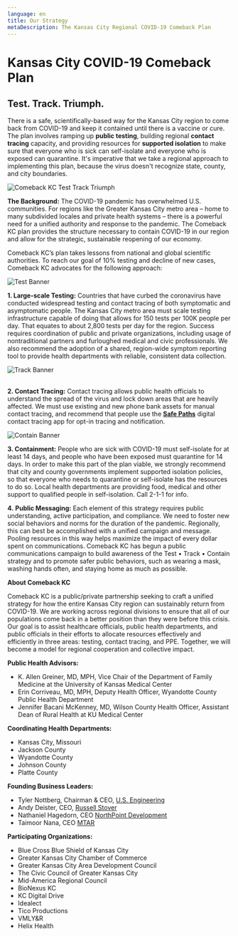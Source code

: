 ```yaml
---
language: en
title: Our Strategy
metaDescription: The Kansas City Regional COVID-19 Comeback Plan
---
```

# Kansas City COVID-19 Comeback Plan

## Test. Track. Triumph.

There is a safe, scientifically-based way for the Kansas City region to come back from COVID-19 and keep it contained until there is a vaccine or cure. The plan involves ramping up **public testing**, building regional **contact tracing** capacity, and providing resources for **supported isolation** to make sure that everyone who is sick can self-isolate and everyone who is exposed can quarantine. It's imperative that we take a regional approach to implementing this plan, because the virus doesn't recognize state, county, and city boundaries.

![Comeback KC Test Track Triumph](/uploads/comeback-social-accounts.png "Comeback KC Test Track Triumph")

**The Background:** The COVID-19 pandemic has overwhelmed U.S. communities. For regions like the Greater Kansas City metro area – home to many subdivided locales and private health systems – there is a powerful need for a unified authority and response to the pandemic. The Comeback KC plan provides the structure necessary to contain COVID-19 in our region and allow for the strategic, sustainable reopening of our economy.

Comeback KC’s plan takes lessons from national and global scientific authorities. To reach our goal of 10% testing and decline of new cases, Comeback KC advocates for the following approach:

![Test Banner](/uploads/test_banner.png "Test Banner")

**1. Large-scale Testing:** Countries that have curbed the coronavirus have conducted widespread testing and contact tracing of both symptomatic and asymptomatic people. The Kansas City metro area must scale testing infrastructure capable of doing that allows for 150 tests per 100K people per day. That equates to about 2,800 tests per day for the region. Success requires coordination of public and private organizations, including usage of nontraditional partners and furloughed medical and civic professionals. We also recommend the adoption of a shared, region-wide symptom reporting tool to provide health departments with reliable, consistent data collection.

![Track Banner](/uploads/track_banner.png "Track Banner")

\
**2. Contact Tracing:** Contact tracing allows public health officials to understand the spread of the virus and lock down areas that are heavily affected. We must use existing and new phone bank assets for manual contact tracing, and recommend that people use the **[Safe Paths](https://covidsafepaths.org/)** digital contact tracing app for opt-in tracing and notification.

![Contain Banner](/uploads/contain_banner.png "Contain Banner")

**3. Containment:** People who are sick with COVID-19 must self-isolate for at least 14 days, and people who have been exposed must quarantine for 14 days. In order to make this part of the plan viable, we strongly recommend that city and county governments implement supported isolation policies, so that everyone who needs to quarantine or self-isolate has the resources to do so. Local health departments are providing food, medical and other support to qualified people in self-isolation. Call 2-1-1 for info. 

**4.** **Public Messaging:** Each element of this strategy requires public understanding, active participation, and compliance. We need to foster new social behaviors and norms for the duration of the pandemic. Regionally, this can best be accomplished with a unified campaign and message. Pooling resources in this way helps maximize the impact of every dollar spent on communications. Comeback KC has begun a public communications campaign to build awareness of the Test • Track • Contain strategy and to promote safer public behaviors, such as wearing a mask, washing hands often, and staying home as much as possible.

**About Comeback KC**

Comeback KC is a public/private partnership seeking to craft a unified strategy for how the entire Kansas City region can sustainably return from COVID-19. We are working across regional divisions to ensure that all of our populations come back in a better position than they were before this crisis. Our goal is to assist healthcare officials, public health departments, and public officials in their efforts to allocate resources effectively and efficiently in three areas: testing, contact tracing, and PPE. Together, we will become a model for regional cooperation and collective impact.

**Public Health Advisors:**

* K. Allen Greiner, MD, MPH, Vice Chair of the Department of Family Medicine at the University of Kansas Medical Center
* Erin Corriveau, MD, MPH, Deputy Health Officer, Wyandotte County Public Health Department
* Jennifer Bacani McKenney, MD, Wilson County Health Officer, Assistant Dean of Rural Health at KU Medical Center

**Coordinating Health Departments:**

* Kansas City, Missouri
* Jackson County
* Wyandotte County
* Johnson County
* Platte County

**Founding Business Leaders:**

* Tyler Nottberg, Chairman & CEO, [U.S. Engineering](http://www.usengineering.com/)
* Andy Deister, CEO, [Russell Stover](https://www.russellstover.com/)
* Nathaniel Hagedorn, CEO [NorthPoint Development](https://www.beyondthecontract.com/)
* Taimoor Nana, CEO [MTAR](http://www.kcmtar.com/)

**Participating Organizations:**

* Blue Cross Blue Shield of Kansas City
* Greater Kansas City Chamber of Commerce
* Greater Kansas City Area Development Council
* The Civic Council of Greater Kansas City
* Mid-America Regional Council
* BioNexus KC
* KC Digital Drive
* Idealect
* Tico Productions
* VMLY&R
* Helix Health